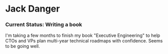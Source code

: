 # Jack Danger

### Current Status: Writing a book
I'm taking a few months to finish my book "Executive Engineering" to help CTOs and VPs plan multi-year technical roadmaps with confidence. Seems to be going well.
